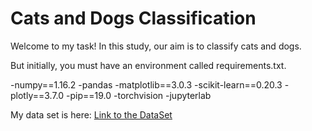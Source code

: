 # Cats and Dogs Classification 

Welcome to my task! In this study, our aim is to classify cats and dogs.

But initially, you must have an environment called requirements.txt.

-numpy==1.16.2
-pandas
-matplotlib==3.0.3
-scikit-learn==0.20.3
-plotly==3.7.0
-pip==19.0
-torchvision
-jupyterlab

My data set is here:
[Link to the DataSet](https://drive.google.com/file/d/1fuFurVV8rcrVTAFPjhQvzGLNdnTi1jWZ/view)
